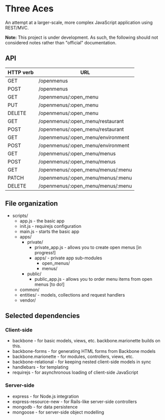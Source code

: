 # Three Aces

An attempt at a larger-scale, more complex JavaScript application using REST/MVC.

**Note:** This project is under development. As such, the following should not considered notes rather than "official" documentation.

## API

| HTTP verb | URL
| --------- | ---
| GET       | /openmenus
| POST      | /openmenus
| GET       | /openmenus/:open_menu
| PUT       | /openmenus/:open_menu
| DELETE    | /openmenus/:open_menu
| GET       | /openmenus/:open_menu/restaurant
| POST      | /openmenus/:open_menu/restaurant
| GET       | /openmenus/:open_menu/environment
| POST      | /openmenus/:open_menu/environment
| GET       | /openmenus/:open_menu/menus
| POST      | /openmenus/:open_menu/menus
| GET       | /openmenus/:open_menu/menus/:menu
| PATCH     | /openmenus/:open_menu/menus/:menu
| DELETE    | /openmenus/:open_menu/menus/:menu

## File organization

* scripts/
  * app.js - the basic app
  * init.js - requirejs configuration
  * main.js - starts the basic app
  * apps/
    * private/
      * private_app.js - allows you to create open menus [in progress!]
      * apps/ - private app sub-modules
        * open_menus/
        * menus/
    * public/
      * public_app.js - allows you to order menu items from open menus [to do!]
  * common/
  * entities/ - models, collections and request handlers
  * vendor/

## Selected dependencies

### Client-side

* backbone - for basic models, views, etc. backbone.marionette builds on this.
* backbone-forms - for generating HTML forms from Backbone models
* backbone.marionette - for modules, controllers, views, etc.
* backbone-relational - for keeping nested client-side models in sync
* handlebars - for templating
* requirejs - for asynchronous loading of client-side JavaScript

### Server-side

* express - for Node.js integration
* express-resource-new - for Rails-like server-side controllers
* mongodb - for data persistence
* mongoose - for server-side object modelling
